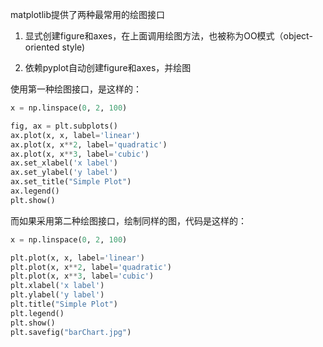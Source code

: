matplotlib提供了两种最常用的绘图接口

1. 显式创建figure和axes，在上面调用绘图方法，也被称为OO模式（object-oriented style)

2. 依赖pyplot自动创建figure和axes，并绘图

使用第一种绘图接口，是这样的：


```python
x = np.linspace(0, 2, 100)

fig, ax = plt.subplots()  
ax.plot(x, x, label='linear')  
ax.plot(x, x**2, label='quadratic')  
ax.plot(x, x**3, label='cubic')  
ax.set_xlabel('x label') 
ax.set_ylabel('y label') 
ax.set_title("Simple Plot")  
ax.legend() 
plt.show()
```

而如果采用第二种绘图接口，绘制同样的图，代码是这样的：


```python
x = np.linspace(0, 2, 100)

plt.plot(x, x, label='linear') 
plt.plot(x, x**2, label='quadratic')  
plt.plot(x, x**3, label='cubic')
plt.xlabel('x label')
plt.ylabel('y label')
plt.title("Simple Plot")
plt.legend()
plt.show()
plt.savefig("barChart.jpg")
```